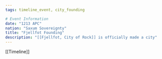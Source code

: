 ```yaml
---
tags: timeline_event, city_founding

# Event Information
date: "1213 APC"
nation: "Saxum Sovereignty"
title: "Fjellfot Founding"
description: "[[Fjellfot, City of Rock]] is officially made a city"
---
```

[[Timeline]]